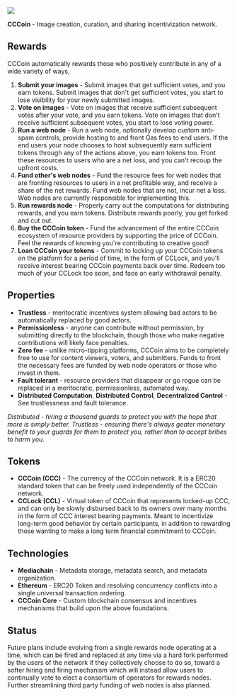 [<img src="https://github.com/mediachainlabs/cccoin/raw/master/images/cccoin_2.png">](https://github.com/mediachainlabs/cccoin/raw/master/images/cccoin_2.png)

**CCCoin** - Image creation, curation, and sharing incentivization network.

## Rewards

CCCoin automatically rewards those who positively contribute in any of a wide variety of ways,

1. **Submit your images** - Submit images that get sufficient votes, and you earn tokens. Submit images that don't get sufficient votes, you start to lose visibility for your newly submitted images.
2. **Vote on images** - Vote on images that receive sufficient subsequent votes after your vote, and you earn tokens. Vote on images that don't receive sufficient subsequent votes, you start to lose voting power.
3. **Run a web node** - Run a web node, optionally develop custom anti-spam controls, provide hosting to and front Gas fees to end users. If the end users your node chooses to host subsequently earn sufficient tokens through any of the actions above, you earn tokens too. Front these resources to users who are a net loss, and you can't recoup the upfront costs.
4. **Fund other's web nodes** - Fund the resource fees for web nodes that are fronting resources to users in a net profitable way, and receive a share of the net rewards. Fund web nodes that are not, incur net a loss. Web nodes are currently responsible for implementing this.
5. **Run rewards node** - Properly carry out the computations for distributing rewards, and you earn tokens. Distribute rewards poorly, you get forked and cut out.
6. **Buy the CCCoin token** - Fund the advancement of the entire CCCoin ecosystem of resource providers by supporting the price of CCCoin. Feel the rewards of knowing you're contributing to creative good!
7. **Loan CCCoin your tokens** - Commit to locking up your CCCoin tokens on the platform for a period of time, in the form of CCLock, and you'll receive interest bearing CCCoin payments back over time. Redeem too much of your CCLock too soon, and face an early withdrawal penalty.

## Properties

- **Trustless** - meritocratic incentives system allowing bad actors to be automatically replaced by good actors.
- **Permissionless** - anyone can contribute without permission, by submitting directly to the blockchain, though those who make negative contributions will likely face penalties.
- **Zero fee** - unlike micro-tipping platforms, CCCoin aims to be completely free to use for content viewers, voters, and submitters. Funds to front the necessary fees are funded by web node operators or those who invest in them.
- **Fault tolerant** - resource providers that disappear or go rogue can be replaced in a meritocratic, permissionless, automated way.
- **Distributed Computation**, **Distributed Control**, **Decentralized Control** - See trustlessness and fault tolerance.

*Distributed - hiring a thousand guards to protect you with the hope that more is simply better. Trustless - ensuring there's always geater monetary benefit to your guards for them to protect you, rather than to accept bribes to harm you.*

## Tokens

- **CCCoin (CCC)** - The currency of the CCCoin network. It is a ERC20 standard token that can be freely used independently of the CCCoin network.
- **CCLock (CCL)** - Virtual token of CCCoin that represents locked-up CCC, and can only be slowly disbursed back to its owners over many months in the form of CCC interest bearing payments. Meant to incentivize long-term good behavior by certain participants, in addition to rewarding those wanting to make a long term financial commitment to CCCoin.

## Technologies

- **Mediachain** - Metadata storage, metadata search, and metadata organization.
- **Ethereum** - ERC20 Token and resolving concurrency conflicts into a single universal transaction ordering.
- **CCCoin Core** - Custom blockchain consensus and incentives mechanisms that build upon the above foundations.

## Status

Future plans include evolving from a single rewards node operating at a time, which can be fired and replaced at any time via a hard fork performed by the users of the network if they collectively choose to do so, toward a softer hiring and firing mechanism which will instead allow users to continually vote to elect a consortium of operators for rewards nodes. Further streamlining third party funding of web nodes is also planned.
